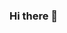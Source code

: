 ### Hi there 👋
<img src="https://komarev.com/ghpvc/?username=your-github-username&style=flat-square&color=blue" alt=""/>
<img src="https://github-readme-stats.vercel.app/api/top-langs/?username=yashbabiya&layout=compact&theme=vision-friendly-dark)](https://github.com/anuraghazra/github-readme-stats" alt=""/>
<!--
**yashbabiya/yashbabiya** is a ✨ _special_ ✨ repository because its `README.md` (this file) appears on your GitHub profile.

Here are some ideas to get you started:

- 🔭 I’m currently working on ...
- 🌱 I’m currently learning ...
- 👯 I’m looking to collaborate on ...
- 🤔 I’m looking for help with ...
- 💬 Ask me about ...
- 📫 How to reach me: ...
- 😄 Pronouns: ...
- ⚡ Fun fact: ...
-->
